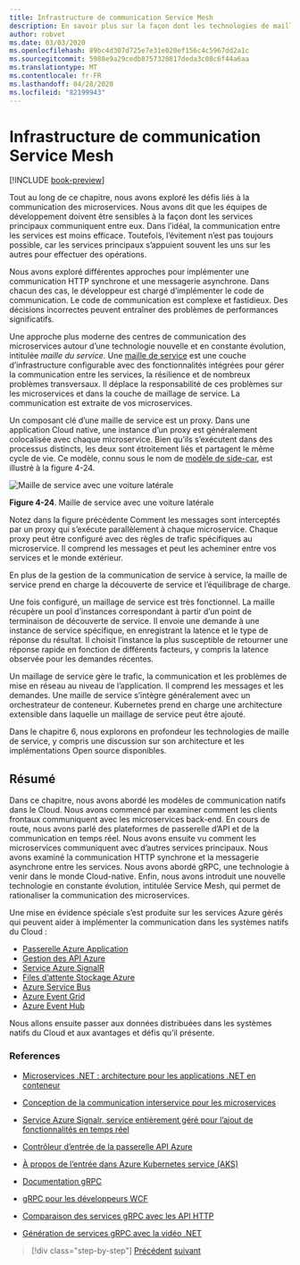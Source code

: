 ```yaml
---
title: Infrastructure de communication Service Mesh
description: En savoir plus sur la façon dont les technologies de maillage de service rationalisent la communication des microservices natives Cloud
author: robvet
ms.date: 03/03/2020
ms.openlocfilehash: 89bc4d307d725e7e31e020ef156c4c5967dd2a1c
ms.sourcegitcommit: 5988e9a29cedb8757320817deda3c08c6f44a6aa
ms.translationtype: MT
ms.contentlocale: fr-FR
ms.lasthandoff: 04/28/2020
ms.locfileid: "82199943"
---
```

# <a name="service-mesh-communication-infrastructure"></a>Infrastructure de communication Service Mesh

[!INCLUDE [book-preview](../../../includes/book-preview.md)]

Tout au long de ce chapitre, nous avons exploré les défis liés à la communication des microservices. Nous avons dit que les équipes de développement doivent être sensibles à la façon dont les services principaux communiquent entre eux. Dans l’idéal, la communication entre les services est moins efficace. Toutefois, l’évitement n’est pas toujours possible, car les services principaux s’appuient souvent les uns sur les autres pour effectuer des opérations.

Nous avons exploré différentes approches pour implémenter une communication HTTP synchrone et une messagerie asynchrone. Dans chacun des cas, le développeur est chargé d’implémenter le code de communication. Le code de communication est complexe et fastidieux. Des décisions incorrectes peuvent entraîner des problèmes de performances significatifs.

Une approche plus moderne des centres de communication des microservices autour d’une technologie nouvelle et en constante évolution, intitulée *maille du service*. Une [maille de service](https://www.nginx.com/blog/what-is-a-service-mesh/) est une couche d’infrastructure configurable avec des fonctionnalités intégrées pour gérer la communication entre les services, la résilience et de nombreux problèmes transversaux. Il déplace la responsabilité de ces problèmes sur les microservices et dans la couche de maillage de service. La communication est extraite de vos microservices.

Un composant clé d’une maille de service est un proxy. Dans une application Cloud native, une instance d’un proxy est généralement colocalisée avec chaque microservice. Bien qu’ils s’exécutent dans des processus distincts, les deux sont étroitement liés et partagent le même cycle de vie. Ce modèle, connu sous le nom de [modèle de side-car](https://docs.microsoft.com/azure/architecture/patterns/sidecar), est illustré à la figure 4-24.

![Maille de service avec une voiture latérale](./media/service-mesh-with-side-car.png)

**Figure 4-24**. Maille de service avec une voiture latérale

Notez dans la figure précédente Comment les messages sont interceptés par un proxy qui s’exécute parallèlement à chaque microservice. Chaque proxy peut être configuré avec des règles de trafic spécifiques au microservice. Il comprend les messages et peut les acheminer entre vos services et le monde extérieur.

En plus de la gestion de la communication de service à service, la maille de service prend en charge la découverte de service et l’équilibrage de charge.

Une fois configuré, un maillage de service est très fonctionnel. La maille récupère un pool d’instances correspondant à partir d’un point de terminaison de découverte de service. Il envoie une demande à une instance de service spécifique, en enregistrant la latence et le type de réponse du résultat. Il choisit l’instance la plus susceptible de retourner une réponse rapide en fonction de différents facteurs, y compris la latence observée pour les demandes récentes.

Un maillage de service gère le trafic, la communication et les problèmes de mise en réseau au niveau de l’application. Il comprend les messages et les demandes. Une maille de service s’intègre généralement avec un orchestrateur de conteneur. Kubernetes prend en charge une architecture extensible dans laquelle un maillage de service peut être ajouté.

Dans le chapitre 6, nous explorons en profondeur les technologies de maille de service, y compris une discussion sur son architecture et les implémentations Open source disponibles.

## <a name="summary"></a>Résumé

Dans ce chapitre, nous avons abordé les modèles de communication natifs dans le Cloud. Nous avons commencé par examiner comment les clients frontaux communiquent avec les microservices back-end. En cours de route, nous avons parlé des plateformes de passerelle d’API et de la communication en temps réel. Nous avons ensuite vu comment les microservices communiquent avec d’autres services principaux. Nous avons examiné la communication HTTP synchrone et la messagerie asynchrone entre les services. Nous avons abordé gRPC, une technologie à venir dans le monde Cloud-native. Enfin, nous avons introduit une nouvelle technologie en constante évolution, intitulée Service Mesh, qui permet de rationaliser la communication des microservices.

Une mise en évidence spéciale s’est produite sur les services Azure gérés qui peuvent aider à implémenter la communication dans les systèmes natifs du Cloud :

- [Passerelle Azure Application](https://docs.microsoft.com/azure/application-gateway/overview)
- [Gestion des API Azure](https://azure.microsoft.com/services/api-management/)
- [Service Azure SignalR](https://azure.microsoft.com/services/signalr-service/)
- [Files d’attente Stockage Azure](https://docs.microsoft.com/azure/storage/queues/storage-queues-introduction)
- [Azure Service Bus](https://docs.microsoft.com/azure/service-bus-messaging/service-bus-messaging-overview)
- [Azure Event Grid](https://docs.microsoft.com/azure/event-grid/overview)
- [Azure Event Hub](https://azure.microsoft.com/services/event-hubs/)

Nous allons ensuite passer aux données distribuées dans les systèmes natifs du Cloud et aux avantages et défis qu’il présente.

### <a name="references"></a>References

- [Microservices .NET : architecture pour les applications .NET en conteneur](https://dotnet.microsoft.com/download/thank-you/microservices-architecture-ebook)

- [Conception de la communication interservice pour les microservices](https://docs.microsoft.com/azure/architecture/microservices/design/interservice-communication)

- [Service Azure Signalr, service entièrement géré pour l’ajout de fonctionnalités en temps réel](https://azure.microsoft.com/blog/azure-signalr-service-a-fully-managed-service-to-add-real-time-functionality/)

- [Contrôleur d’entrée de la passerelle API Azure](https://azure.github.io/application-gateway-kubernetes-ingress/)

- [À propos de l’entrée dans Azure Kubernetes service (AKS)](https://vincentlauzon.com/2018/10/10/about-ingress-in-azure-kubernetes-service-aks/)

- [Documentation gRPC](https://grpc.io/docs/guides/)

- [gRPC pour les développeurs WCF](https://docs.microsoft.com/dotnet/architecture/grpc-for-wcf-developers/)

- [Comparaison des services gRPC avec les API HTTP](https://docs.microsoft.com/aspnet/core/grpc/comparison?view=aspnetcore-3.0)

- [Génération de services gRPC avec la vidéo .NET](https://channel9.msdn.com/Shows/The-Cloud-Native-Show/Building-Microservices-with-gRPC-and-NET)

>[!div class="step-by-step"]
>[Précédent](grpc.md)
>[suivant](distributed-data.md)
